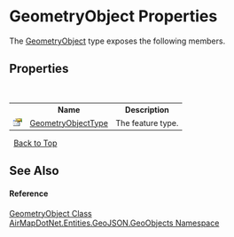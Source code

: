 # GeometryObject Properties
 

The <a href="T_AirMapDotNet_Entities_GeoJSON_GeoObjects_GeometryObject">GeometryObject</a> type exposes the following members.


## Properties
&nbsp;<table><tr><th></th><th>Name</th><th>Description</th></tr><tr><td>![Public property](media/pubproperty.gif "Public property")</td><td><a href="P_AirMapDotNet_Entities_GeoJSON_GeoObjects_GeometryObject_GeometryObjectType">GeometryObjectType</a></td><td>
The feature type.</td></tr></table>&nbsp;
<a href="#geometryobject-properties">Back to Top</a>

## See Also


#### Reference
<a href="T_AirMapDotNet_Entities_GeoJSON_GeoObjects_GeometryObject">GeometryObject Class</a><br /><a href="N_AirMapDotNet_Entities_GeoJSON_GeoObjects">AirMapDotNet.Entities.GeoJSON.GeoObjects Namespace</a><br />